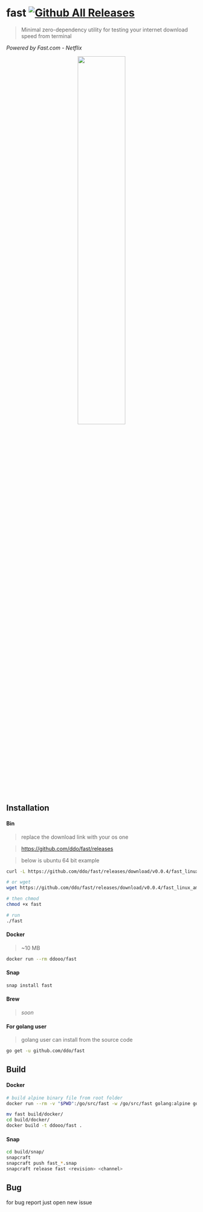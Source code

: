 # fast [![Github All Releases](https://img.shields.io/github/downloads/ddo/fast/total.svg?style=flat-square)]()
> Minimal zero-dependency utility for testing your internet download speed from terminal

*Powered by Fast.com - Netflix*

<p align="center"><a href="https://asciinema.org/a/80106"><img src="https://asciinema.org/a/80106.png" width="50%"></a></p>

## Installation

#### Bin

> replace the download link with your os one

> https://github.com/ddo/fast/releases

> below is ubuntu 64 bit example

```sh
curl -L https://github.com/ddo/fast/releases/download/v0.0.4/fast_linux_amd64 -o fast

# or wget
wget https://github.com/ddo/fast/releases/download/v0.0.4/fast_linux_amd64 -O fast

# then chmod
chmod +x fast

# run
./fast
```

#### Docker

> ~10 MB

```sh
docker run --rm ddooo/fast
```

#### Snap

```sh
snap install fast
```

#### Brew

> *soon*

#### For golang user

> golang user can install from the source code

```sh
go get -u github.com/ddo/fast
```

## Build

#### Docker

```sh
# build alpine binary file from root folder
docker run --rm -v "$PWD":/go/src/fast -w /go/src/fast golang:alpine go build -v

mv fast build/docker/
cd build/docker/
docker build -t ddooo/fast .
```

#### Snap

```sh
cd build/snap/
snapcraft
snapcraft push fast_*.snap
snapcraft release fast <revision> <channel>
```

## Bug

for bug report just open new issue